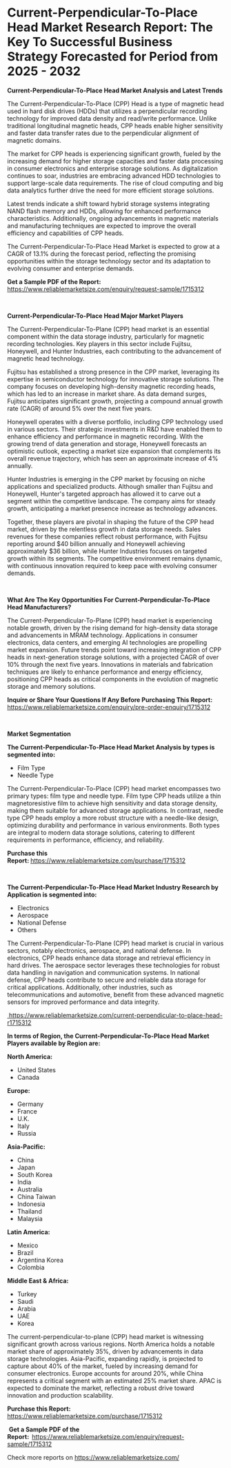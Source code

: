 <p><h1>Current-Perpendicular-To-Place Head Market Research Report: The Key To Successful Business Strategy Forecasted for Period from 2025 - 2032</h1></p><p><strong>Current-Perpendicular-To-Place Head Market Analysis and Latest Trends</strong></p>
<p><p>The Current-Perpendicular-To-Place (CPP) Head is a type of magnetic head used in hard disk drives (HDDs) that utilizes a perpendicular recording technology for improved data density and read/write performance. Unlike traditional longitudinal magnetic heads, CPP heads enable higher sensitivity and faster data transfer rates due to the perpendicular alignment of magnetic domains.</p><p>The market for CPP heads is experiencing significant growth, fueled by the increasing demand for higher storage capacities and faster data processing in consumer electronics and enterprise storage solutions. As digitalization continues to soar, industries are embracing advanced HDD technologies to support large-scale data requirements. The rise of cloud computing and big data analytics further drive the need for more efficient storage solutions.</p><p>Latest trends indicate a shift toward hybrid storage systems integrating NAND flash memory and HDDs, allowing for enhanced performance characteristics. Additionally, ongoing advancements in magnetic materials and manufacturing techniques are expected to improve the overall efficiency and capabilities of CPP heads.</p><p>The Current-Perpendicular-To-Place Head Market is expected to grow at a CAGR of 13.1% during the forecast period, reflecting the promising opportunities within the storage technology sector and its adaptation to evolving consumer and enterprise demands.</p></p>
<p><strong>Get a Sample PDF of the Report:&nbsp;</strong> <a href="https://www.reliablemarketsize.com/enquiry/request-sample/1715312?utm_campaign=3563&utm_medium=2&utm_source=Github&utm_content=ia&utm_term=28032025&utm_id=current-perpendicular-to-place-head">https://www.reliablemarketsize.com/enquiry/request-sample/1715312</a></p>
<p>&nbsp;</p>
<p><strong>Current-Perpendicular-To-Place Head Major Market Players</strong></p>
<p><p>The Current-Perpendicular-To-Plane (CPP) head market is an essential component within the data storage industry, particularly for magnetic recording technologies. Key players in this sector include Fujitsu, Honeywell, and Hunter Industries, each contributing to the advancement of magnetic head technology.</p><p>Fujitsu has established a strong presence in the CPP market, leveraging its expertise in semiconductor technology for innovative storage solutions. The company focuses on developing high-density magnetic recording heads, which has led to an increase in market share. As data demand surges, Fujitsu anticipates significant growth, projecting a compound annual growth rate (CAGR) of around 5% over the next five years.</p><p>Honeywell operates with a diverse portfolio, including CPP technology used in various sectors. Their strategic investments in R&D have enabled them to enhance efficiency and performance in magnetic recording. With the growing trend of data generation and storage, Honeywell forecasts an optimistic outlook, expecting a market size expansion that complements its overall revenue trajectory, which has seen an approximate increase of 4% annually.</p><p>Hunter Industries is emerging in the CPP market by focusing on niche applications and specialized products. Although smaller than Fujitsu and Honeywell, Hunter's targeted approach has allowed it to carve out a segment within the competitive landscape. The company aims for steady growth, anticipating a market presence increase as technology advances.</p><p>Together, these players are pivotal in shaping the future of the CPP head market, driven by the relentless growth in data storage needs. Sales revenues for these companies reflect robust performance, with Fujitsu reporting around $40 billion annually and Honeywell achieving approximately $36 billion, while Hunter Industries focuses on targeted growth within its segments. The competitive environment remains dynamic, with continuous innovation required to keep pace with evolving consumer demands.</p></p>
<p>&nbsp;</p>
<p><strong>What Are The Key Opportunities For Current-Perpendicular-To-Place Head Manufacturers?</strong></p>
<p><p>The Current-Perpendicular-To-Plane (CPP) head market is experiencing notable growth, driven by the rising demand for high-density data storage and advancements in MRAM technology. Applications in consumer electronics, data centers, and emerging AI technologies are propelling market expansion. Future trends point toward increasing integration of CPP heads in next-generation storage solutions, with a projected CAGR of over 10% through the next five years. Innovations in materials and fabrication techniques are likely to enhance performance and energy efficiency, positioning CPP heads as critical components in the evolution of magnetic storage and memory solutions.</p></p>
<p><strong>Inquire or Share Your Questions If Any Before Purchasing This Report:</strong> <a href="https://www.reliablemarketsize.com/enquiry/pre-order-enquiry/1715312?utm_campaign=3563&utm_medium=2&utm_source=Github&utm_content=ia&utm_term=28032025&utm_id=current-perpendicular-to-place-head">https://www.reliablemarketsize.com/enquiry/pre-order-enquiry/1715312</a></p>
<p>&nbsp;</p>
<p><strong>Market Segmentation</strong></p>
<p><strong>The Current-Perpendicular-To-Place Head Market Analysis by types is segmented into:</strong></p>
<p><ul><li>Film Type</li><li>Needle Type</li></ul></p>
<p><p>The Current-Perpendicular-To-Place (CPP) head market encompasses two primary types: film type and needle type. Film type CPP heads utilize a thin magnetoresistive film to achieve high sensitivity and data storage density, making them suitable for advanced storage applications. In contrast, needle type CPP heads employ a more robust structure with a needle-like design, optimizing durability and performance in various environments. Both types are integral to modern data storage solutions, catering to different requirements in performance, efficiency, and reliability.</p></p>
<p><strong>Purchase this Report:&nbsp;</strong><a href="https://www.reliablemarketsize.com/purchase/1715312?utm_campaign=3563&utm_medium=2&utm_source=Github&utm_content=ia&utm_term=28032025&utm_id=current-perpendicular-to-place-head">https://www.reliablemarketsize.com/purchase/1715312</a></p>
<p>&nbsp;</p>
<p><strong>The Current-Perpendicular-To-Place Head Market Industry Research by Application is segmented into:</strong></p>
<p><ul><li>Electronics</li><li>Aerospace</li><li>National Defense</li><li>Others</li></ul></p>
<p><p>The Current-Perpendicular-To-Plane (CPP) head market is crucial in various sectors, notably electronics, aerospace, and national defense. In electronics, CPP heads enhance data storage and retrieval efficiency in hard drives. The aerospace sector leverages these technologies for robust data handling in navigation and communication systems. In national defense, CPP heads contribute to secure and reliable data storage for critical applications. Additionally, other industries, such as telecommunications and automotive, benefit from these advanced magnetic sensors for improved performance and data integrity.</p></p>
<p><a href="https://www.reliablemarketsize.com/current-perpendicular-to-place-head-r1715312?utm_campaign=3563&utm_medium=2&utm_source=Github&utm_content=ia&utm_term=28032025&utm_id=current-perpendicular-to-place-head">&nbsp;https://www.reliablemarketsize.com/current-perpendicular-to-place-head-r1715312</a></p>
<p><strong>In terms of Region, the Current-Perpendicular-To-Place Head Market Players available by Region are:</strong></p>
<p>
    <p> <strong> North America: </strong>
        <ul>
            <li>United States</li>
            <li>Canada</li>
        </ul>
        </p> 
    <p> <strong> Europe: </strong>
        <ul>
            <li>Germany</li>
            <li>France</li>
            <li>U.K.</li>
            <li>Italy</li>
            <li>Russia</li>
        </ul>
        </p> 
    <p> <strong> Asia-Pacific: </strong>
        <ul>
            <li>China</li>
            <li>Japan</li>
            <li>South Korea</li>
            <li>India</li>
            <li>Australia</li>
            <li>China Taiwan</li>
            <li>Indonesia</li>
            <li>Thailand</li>
            <li>Malaysia</li>
        </ul>
        </p> 
    <p> <strong> Latin America: </strong>
        <ul>
            <li>Mexico</li>
            <li>Brazil</li>
            <li>Argentina Korea</li>
            <li>Colombia</li>
        </ul>
        </p> 
    <p> <strong> Middle East & Africa: </strong>
        <ul>
            <li>Turkey</li>
            <li>Saudi</li>
            <li>Arabia</li>
            <li>UAE</li>
            <li>Korea</li>
        </ul>
    </p>
    </p>
<p><p>The current-perpendicular-to-plane (CPP) head market is witnessing significant growth across various regions. North America holds a notable market share of approximately 35%, driven by advancements in data storage technologies. Asia-Pacific, expanding rapidly, is projected to capture about 40% of the market, fueled by increasing demand for consumer electronics. Europe accounts for around 20%, while China represents a critical segment with an estimated 25% market share. APAC is expected to dominate the market, reflecting a robust drive toward innovation and production scalability.</p></p>
<p><strong>Purchase this Report: </strong><a href="https://www.reliablemarketsize.com/purchase/1715312?utm_campaign=3563&utm_medium=2&utm_source=Github&utm_content=ia&utm_term=28032025&utm_id=current-perpendicular-to-place-head">https://www.reliablemarketsize.com/purchase/1715312</a></p>
<p>&nbsp;<strong>Get a Sample PDF of the Report:&nbsp;&nbsp;</strong><a href="https://www.reliablemarketsize.com/enquiry/request-sample/1715312?utm_campaign=3563&utm_medium=2&utm_source=Github&utm_content=ia&utm_term=28032025&utm_id=current-perpendicular-to-place-head">https://www.reliablemarketsize.com/enquiry/request-sample/1715312</a></p>
<p><strong></strong></p>
<p>Check more reports on <a href="https://www.reliablemarketsize.com/?utm_campaign=3563&utm_medium=2&utm_source=Github&utm_content=ia&utm_term=28032025&utm_id=current-perpendicular-to-place-head">https://www.reliablemarketsize.com/</a></p>